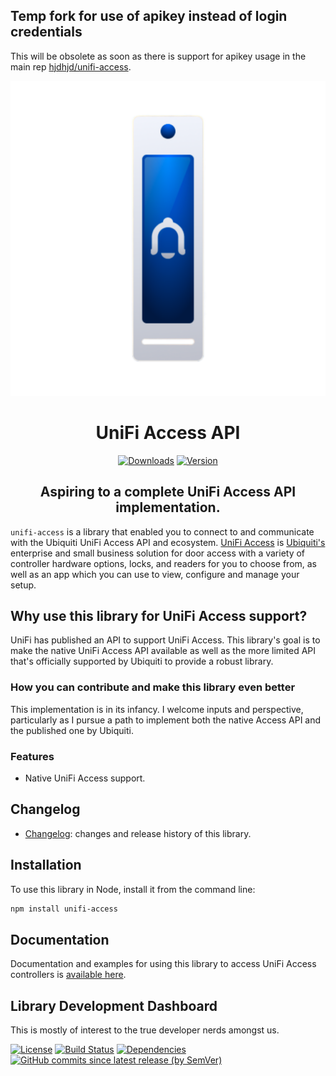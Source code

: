 ## Temp fork for use of apikey instead of login credentials
This will be obsolete as soon as there is support for apikey usage in the main rep [hjdhjd/unifi-access](https://github.com/hjdhjd/unifi-access).

<SPAN ALIGN="CENTER" STYLE="text-align:center">
<DIV ALIGN="CENTER" STYLE="text-align:center">

[![unifi-access: UniFi Access API](https://raw.githubusercontent.com/hjdhjd/unifi-access/main/unifi-access.svg)](https://github.com/hjdhjd/unifi-access)

# UniFi Access API

[![Downloads](https://img.shields.io/npm/dt/unifi-access?color=%230559C9&logo=icloud&logoColor=%23FFFFFF&style=for-the-badge)](https://www.npmjs.com/package/unifi-access)
[![Version](https://img.shields.io/npm/v/unifi-access?color=%230559C9&label=UniFi%20Access%20API&logo=ubiquiti&logoColor=%23FFFFFF&style=for-the-badge)](https://www.npmjs.com/package/unifi-access)

## Aspiring to a complete UniFi Access API implementation.
</DIV>
</SPAN>

`unifi-access` is a library that enabled you to connect to and communicate with the Ubiquiti UniFi Access API and ecosystem. [UniFi Access](https://ui.com/door-access) is [Ubiquiti's](https://www.ui.com) enterprise and small business solution for door access with a variety of controller hardware options, locks, and readers for you to choose from, as well as an app which you can use to view, configure and manage your setup.

## Why use this library for UniFi Access support?
UniFi has published an API to support UniFi Access. This library's goal is to make the native UniFi Access API available as well as the more limited API that's officially supported by Ubiquiti to provide a robust library.

### <A NAME="access-contribute"></A>How you can contribute and make this library even better
This implementation is in its infancy. I welcome inputs and perspective, particularly as I pursue a path to implement both the native Access API and the published one by Ubiquiti.

### Features
- Native UniFi Access support.

## Changelog
* [Changelog](https://github.com/hjdhjd/unifi-access/blob/main/docs/Changelog.md): changes and release history of this library.

## Installation
To use this library in Node, install it from the command line:

```sh
npm install unifi-access
```

## Documentation

Documentation and examples for using this library to access UniFi Access controllers is [available here](https://github.com/hjdhjd/unifi-access/blob/main/docs/classes/AccessApi.md).

## Library Development Dashboard
This is mostly of interest to the true developer nerds amongst us.

[![License](https://img.shields.io/npm/l/unifi-access?color=%230559C9&logo=open%20source%20initiative&logoColor=%23FFFFFF&style=for-the-badge)](https://github.com/hjdhjd/unifi-access/blob/main/LICENSE.md)
[![Build Status](https://img.shields.io/github/workflow/status/hjdhjd/unifi-access/Continuous%20Integration?color=%230559C9&logo=github-actions&logoColor=%23FFFFFF&style=for-the-badge)](https://github.com/hjdhjd/unifi-access/actions?query=workflow%3A%22Continuous+Integration%22)
[![Dependencies](https://img.shields.io/librariesio/release/npm/unifi-access?color=%230559C9&logo=dependabot&style=for-the-badge)](https://libraries.io/npm/unifi-access)
[![GitHub commits since latest release (by SemVer)](https://img.shields.io/github/commits-since/hjdhjd/unifi-access/latest?color=%230559C9&logo=github&sort=semver&style=for-the-badge)](https://github.com/hjdhjd/unifi-access/commits/main)
